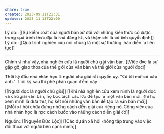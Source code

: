 ```yaml
---
share: true
created: 2023-09-11T21:31
updated: 2023-11-13T22:00
---
```

Lý do:: [[Sự kiểm soát của người bản xứ đối với những kiến thức có được trong quá trình thực địa là khá đáng kể, và thậm chí là có tính quyết định]]
Lý do:: [[Quá trình nghiên cứu nói chung là một sự thương thảo diễn ra liên tục]] 

---

Chính vì như vậy, nhà nghiên cứu là người chú giải văn bản. [[Việc đọc là sự gặp gỡ, giao thoa của thế giới của văn bản và thế giới của người đọc]]

Thời kỳ đầu nhà nhân học là người chú giải rất quyền uy. "Có tôi mới có các anh." Thời kỳ sau thì phê phán quan điểm này

[[Người đọc là người chú giải]]
[[Khi nhà nghiên cứu xem mình là người đọc và chú giải văn bản, họ bóc tách các lớp để tạo ra một văn bản mới. Khi họ xem mình là đưa thư, họ kết nối những văn bản để tạo ra văn bản mới]]
[[Mỗi xã hội chứa đựng những cách diễn giải của riêng nó. Công việc của nhà nhân học là học cách bước vào những cách diễn giải đó]] 

Nguồn:: [[Nguyễn Đức Lộc]]
[[Các dự án xã hội không tập trung vào việc đối thoại với người bên cạnh mình]]